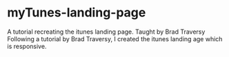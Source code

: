 # myTunes-landing-page
A tutorial recreating the itunes landing page. Taught by Brad Traversy
Following a tutorial by Brad Traversy, I created the itunes landing age which is responsive.
